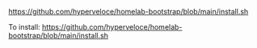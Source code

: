 https://github.com/hyperveloce/homelab-bootstrap/blob/main/install.sh

To install:
https://github.com/hyperveloce/homelab-bootstrap/blob/main/install.sh
